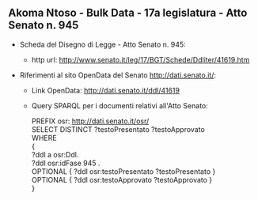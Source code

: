 ## Akoma Ntoso - Bulk Data - 17a legislatura - Atto Senato n. 945 ##

* Scheda del Disegno di Legge - Atto Senato n. 945:
	* http url: http://www.senato.it/leg/17/BGT/Schede/Ddliter/41619.htm

* Riferimenti al sito OpenData del Senato http://dati.senato.it/:
	* Link OpenData: http://dati.senato.it/ddl/41619
	* Query SPARQL per i documenti relativi all'Atto Senato:

        PREFIX osr: <http://dati.senato.it/osr/>  
		SELECT DISTINCT ?testoPresentato ?testoApprovato  
		WHERE  
		{  
		    ?ddl a osr:Ddl.  
		    ?ddl osr:idFase 945 .  
		    OPTIONAL { ?ddl osr:testoPresentato ?testoPresentato }  
		    OPTIONAL { ?ddl osr:testoApprovato ?testoApprovato }  
		}
		